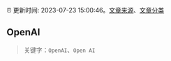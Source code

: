 :alarm_clock: 更新时间: 2023-07-23 15:00:46。[文章来源](/README.md)、[文章分类](/TAGS.md)

## OpenAI


> 关键字：`OpenAI`、`Open AI`



